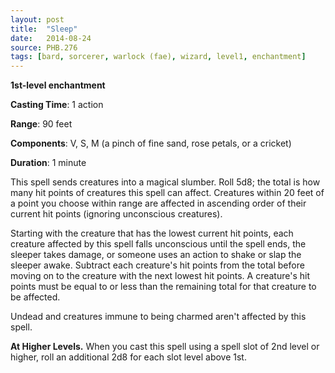 ```yaml
---
layout: post
title:  "Sleep"
date:   2014-08-24
source: PHB.276
tags: [bard, sorcerer, warlock (fae), wizard, level1, enchantment]
---
```


**1st-level enchantment**

**Casting Time**: 1 action

**Range**: 90 feet

**Components**: V, S, M (a pinch of fine sand, rose petals, or a cricket)

**Duration**: 1 minute

This spell sends creatures into a magical slumber. Roll 5d8; the total is how many hit points of creatures this spell can affect. Creatures within 20 feet of a point you choose within range are affected in ascending order of their current hit points (ignoring unconscious creatures).

Starting with the creature that has the lowest current hit points, each creature affected by this spell falls unconscious until the spell ends, the sleeper takes damage, or someone uses an action to shake or slap the sleeper awake. Subtract each creature's hit points from the total before moving on to the creature with the next lowest hit points. A creature's hit points must be equal to or less than the remaining total for that creature to be affected.

Undead and creatures immune to being charmed aren't affected by this spell.

**At Higher Levels.** When you cast this spell using a spell slot of 2nd level or higher, roll an additional 2d8 for each slot level above 1st.
